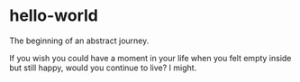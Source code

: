 # hello-world
The beginning of an abstract journey.

If you wish you could have a moment in your life when you felt empty inside but still happy, would you continue to live?
I might.
